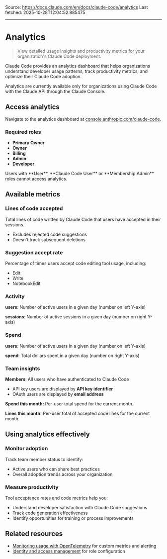 Source: https://docs.claude.com/en/docs/claude-code/analytics
Last fetched: 2025-10-28T12:04:52.885475

---

# Analytics

> View detailed usage insights and productivity metrics for your organization's Claude Code deployment.

Claude Code provides an analytics dashboard that helps organizations understand developer usage patterns, track productivity metrics, and optimize their Claude Code adoption.

<Note>
  Analytics are currently available only for organizations using Claude Code with the Claude API through the Claude Console.
</Note>

## Access analytics

Navigate to the analytics dashboard at [console.anthropic.com/claude-code](https://console.anthropic.com/claude-code).

### Required roles

* **Primary Owner**
* **Owner**
* **Billing**
* **Admin**
* **Developer**

<Note>
  Users with **User**, **Claude Code User** or **Membership Admin** roles cannot access analytics.
</Note>

## Available metrics

### Lines of code accepted

Total lines of code written by Claude Code that users have accepted in their sessions.

* Excludes rejected code suggestions
* Doesn't track subsequent deletions

### Suggestion accept rate

Percentage of times users accept code editing tool usage, including:

* Edit
* Write
* NotebookEdit

### Activity

**users**: Number of active users in a given day (number on left Y-axis)

**sessions**: Number of active sessions in a given day (number on right Y-axis)

### Spend

**users**: Number of active users in a given day (number on left Y-axis)

**spend**: Total dollars spent in a given day (number on right Y-axis)

### Team insights

**Members**: All users who have authenticated to Claude Code

* API key users are displayed by **API key identifier**
* OAuth users are displayed by **email address**

**Spend this month:** Per-user total spend for the current month.

**Lines this month:** Per-user total of accepted code lines for the current month.

## Using analytics effectively

### Monitor adoption

Track team member status to identify:

* Active users who can share best practices
* Overall adoption trends across your organization

### Measure productivity

Tool acceptance rates and code metrics help you:

* Understand developer satisfaction with Claude Code suggestions
* Track code generation effectiveness
* Identify opportunities for training or process improvements

## Related resources

* [Monitoring usage with OpenTelemetry](/en/docs/claude-code/monitoring-usage) for custom metrics and alerting
* [Identity and access management](/en/docs/claude-code/iam) for role configuration